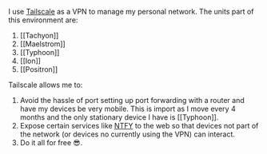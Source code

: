 I use [Tailscale](https://tailscale.com/) as a VPN to manage my personal network. The units part of this environment are:
1. [[Tachyon]]
2. [[Maelstrom]]
3. [[Typhoon]]
4. [[Ion]]
5. [[Positron]]

Tailscale allows me to:
1. Avoid the hassle of port setting up port forwarding with a router and have my devices be very mobile. This is import as I move every 4 months and the only stationary device I have is [[Typhoon]]. 
2. Expose certain services like [NTFY](https://ntfy.sh/) to the web so that devices not part of the network (or devices no currently using the VPN) can interact.
3. Do it all for free 😎.

